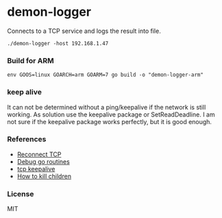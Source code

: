 # demon-logger
Connects to a TCP service and logs the result into file.

`./demon-logger -host 192.168.1.47`

### Build for ARM
`env GOOS=linux GOARCH=arm GOARM=7 go build -o "demon-logger-arm"`

### keep alive
It can not be determined without a ping/keepalive if the network is still working. As solution use the keepalive package or SetReadDeadline.
I am not sure if the keepalive package works perfectly, but it is good enough.

### References
* [Reconnect TCP](http://stackoverflow.com/questions/23395519/reconnect-tcp-on-eof-in-go)
* [Debug go routines](http://stackoverflow.com/a/19145992/279890)
* [tcp keepalive](https://github.com/felixge/tcpkeepalive)
* [How to kill children](http://stackoverflow.com/a/6807784/279890)

### License
MIT
